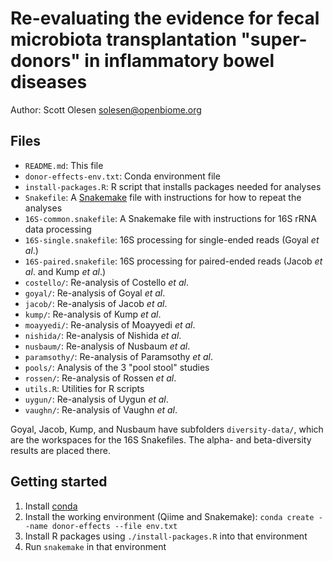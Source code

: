# Re-evaluating the evidence for fecal microbiota transplantation "super-donors" in inflammatory bowel diseases

Author: Scott Olesen <solesen@openbiome.org>

## Files

- `README.md`: This file
- `donor-effects-env.txt`: Conda environment file
- `install-packages.R`: R script that installs packages needed for analyses
- `Snakefile`: A [Snakemake](https://snakemake.readthedocs.io/) file with instructions for how to repeat the analyses
- `16S-common.snakefile`: A Snakemake file with instructions for 16S rRNA data processing
- `16S-single.snakefile`: 16S processing for single-ended reads (Goyal *et al*.)
- `16S-paired.snakefile`: 16S processing for paired-ended reads (Jacob *et al*. and Kump *et al*.)
- `costello/`: Re-analysis of Costello *et al*.
- `goyal/`: Re-analysis of Goyal *et al*.
- `jacob/`: Re-analysis of Jacob *et al*.
- `kump/`: Re-analysis of Kump *et al*.
- `moayyedi/`: Re-analysis of Moayyedi *et al*.
- `nishida/`: Re-analysis of Nishida *et al*.
- `nusbaum/`: Re-analysis of Nusbaum *et al*.
- `paramsothy/`: Re-analysis of Paramsothy *et al*.
- `pools/`: Analysis of the 3 "pool stool" studies
- `rossen/`: Re-analysis of Rossen *et al*.
- `utils.R`: Utilities for R scripts
- `uygun/`: Re-analysis of Uygun *et al*.
- `vaughn/`: Re-analysis of Vaughn *et al*.

Goyal, Jacob, Kump, and Nusbaum have subfolders `diversity-data/`, which are
the workspaces for the 16S Snakefiles. The alpha- and beta-diversity results
are placed there.

## Getting started

1. Install [conda](https://docs.conda.io/)
1. Install the working environment (Qiime and Snakemake): `conda create --name donor-effects --file env.txt`
1. Install R packages using `./install-packages.R` into that environment
1. Run `snakemake` in that environment
